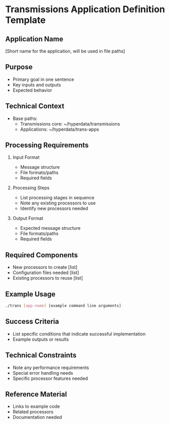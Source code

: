 # Transmissions Application Definition Template

## Application Name

[Short name for the application, will be used in file paths]

## Purpose

- Primary goal in one sentence
- Key inputs and outputs
- Expected behavior

## Technical Context

- Base paths:
  - Transmissions core: ~/hyperdata/transmissions
  - Applications: ~/hyperdata/trans-apps

## Processing Requirements

1. Input Format

   - Message structure
   - File formats/paths
   - Required fields

2. Processing Steps

   - List processing stages in sequence
   - Note any existing processors to use
   - Identify new processors needed

3. Output Format
   - Expected message structure
   - File formats/paths
   - Required fields

## Required Components

- New processors to create [list]
- Configuration files needed [list]
- Existing processors to reuse [list]

## Example Usage

```bash
./trans [app-name] [example command line arguments]
```

## Success Criteria

- List specific conditions that indicate successful implementation
- Example outputs or results

## Technical Constraints

- Note any performance requirements
- Special error handling needs
- Specific processor features needed

## Reference Material

- Links to example code
- Related processors
- Documentation needed
